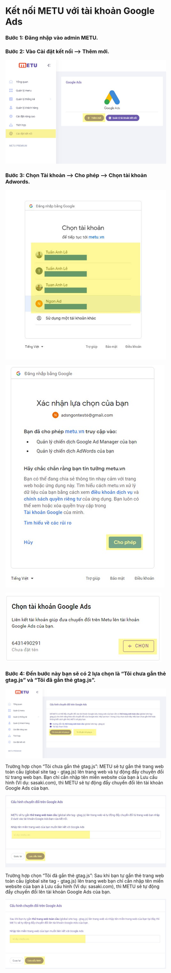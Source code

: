 # Kết nối METU với tài khoản Google Ads

### Bước 1: Đăng nhập vào admin METU.

### Bước 2: Vào Cài đặt kết nối --> Thêm mới.

![](../../.gitbook/assets/1.jpg)

### Bước 3: Chọn Tài khoản --> Cho phép --> Chọn tài khoản Adwords.

![](<../../.gitbook/assets/2 (3).jpg>)

![](<../../.gitbook/assets/3 (4).jpg>)

![](../../.gitbook/assets/4.jpg)

### Bước 4: Đến bước này bạn sẽ có 2 lựa chọn là “Tôi chưa gắn thẻ gtag.js” và “Tôi đã gắn thẻ gtag.js”.

![](<../../.gitbook/assets/5 (1).jpg>)

Trường hợp chọn “Tôi chưa gắn thẻ gtag.js”: METU sẽ tự gắn thẻ trang web toàn cầu (global site tag - gtag.js) lên trang web và tự động đẩy chuyển đổi từ trang web bạn. Bạn chỉ cần nhập tên miền website của bạn à Lưu cấu hình (Ví dụ: sasaki.com), thì METU sẽ tự động đẩy chuyển đổi lên tài khoản Google Ads của bạn.

![](../../.gitbook/assets/6.jpg)

Trường hợp chọn “Tôi đã gắn thẻ gtag.js”: Sau khi bạn tự gắn thẻ trang web toàn cầu (global site tag - gtag.js) lên trang web bạn chỉ cần nhập tên miền website của bạn à Lưu cấu hình (Ví dụ: sasaki.com), thì METU sẽ tự động đẩy chuyển đổi lên tài khoản Google Ads của bạn.

![](<../../.gitbook/assets/7 (1).jpg>)
